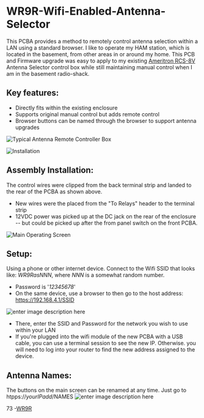 
# WR9R-Wifi-Enabled-Antenna-Selector
This PCBA provides a method to remotely control antenna selection within a LAN using a standard browser.  I like to operate my HAM station, which is located in the basement, from other areas in or around my home.  This PCB and Firmware upgrade was easy to apply to my existing [Ameritron RCS-8V](https://mfjenterprises.com/products/rcs-8v) Antenna Selector control box while still maintaining manual control when I am in the basement radio-shack. 

## Key features:

- Directly fits within the existing enclosure
- Supports original manual control but adds remote control
- Browser buttons can be named through the browser to support antenna upgrades

![Typical Antenna Remote Controller Box](https://imgur.com/vl0tTJB.jpg)

![Installation](https://imgur.com/1aA2Qp5.jpg)

## Assembly Installation:

 The control wires were clipped from the back terminal strip and landed to the rear of the PCBA as shown above.
- New wires were the placed from the "To Relays" header to the terminal strip
- 12VDC power was picked up at the DC jack on the rear of the enclosure -- but could be picked up after the from panel switch on the front PCBA.

![Main Operating Screen](https://imgur.com/COa3D5a.jpg)

## Setup:

 Using a phone or other internet device. Connect to the Wifi SSID that looks like:  *WR9RasNNN*,  where *NNN* is a somewhat random number.
- Password is '*12345678*'
- On the same device, use a browser to then go to the host address:  https://192.168.4.1/SSID

![enter image description here](https://imgur.com/8Ln4B3V.jpg)

- There, enter the SSID and Password for the network you wish to use within your LAN
- If you're plugged into the wifi module of the new PCBA with a USB cable, you can use a terminal session to see the new IP.  Otherwise. you will need to log into your router to find the new address assigned to the device.

## Antenna Names:
The buttons on the main screen can be renamed at any time. Just go to htpps://*yourIPadd*/NAMES
![enter image description here](https://imgur.com/sdjbDu8.jpg)

73
-[WR9R](http://wr9r.com/)

